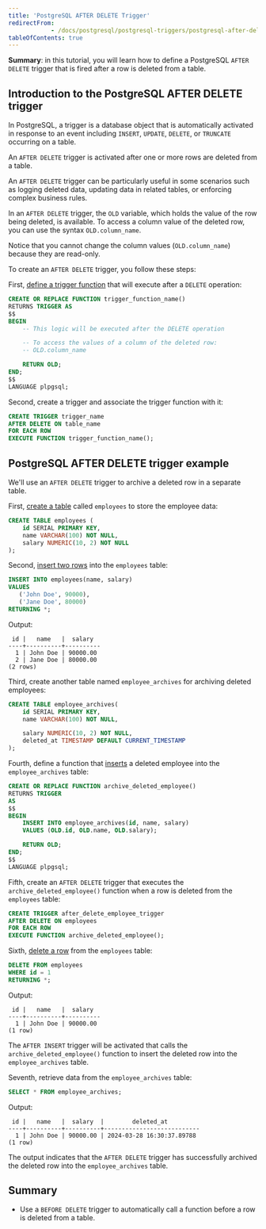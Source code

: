 ```yaml
---
title: 'PostgreSQL AFTER DELETE Trigger'
redirectFrom: 
            - /docs/postgresql/postgresql-triggers/postgresql-after-delete-trigger
tableOfContents: true
---
```



**Summary**: in this tutorial, you will learn how to define a PostgreSQL `AFTER DELETE` trigger that is fired after a row is deleted from a table.

## Introduction to the PostgreSQL AFTER DELETE trigger

In PostgreSQL, a trigger is a database object that is automatically activated in response to an event including `INSERT`, `UPDATE`, `DELETE`, or `TRUNCATE` occurring on a table.

An `AFTER DELETE` trigger is activated after one or more rows are deleted from a table.

An `AFTER DELETE` trigger can be particularly useful in some scenarios such as logging deleted data, updating data in related tables, or enforcing complex business rules.

In an `AFTER DELETE` trigger, the `OLD` variable, which holds the value of the row being deleted, is available. To access a column value of the deleted row, you can use the syntax `OLD.column_name`.

Notice that you cannot change the column values (`OLD.column_name`) because they are read-only.

To create an `AFTER DELETE` trigger, you follow these steps:

First, [define a trigger function](/docs/postgresql/postgresql-plpgsql/postgresql-create-function) that will execute after a `DELETE` operation:

```sql
CREATE OR REPLACE FUNCTION trigger_function_name()
RETURNS TRIGGER AS
$$
BEGIN
    -- This logic will be executed after the DELETE operation

    -- To access the values of a column of the deleted row:
    -- OLD.column_name

    RETURN OLD;
END;
$$
LANGUAGE plpgsql;
```

Second, create a trigger and associate the trigger function with it:

```sql
CREATE TRIGGER trigger_name
AFTER DELETE ON table_name
FOR EACH ROW
EXECUTE FUNCTION trigger_function_name();
```

## PostgreSQL AFTER DELETE trigger example

We'll use an `AFTER DELETE` trigger to archive a deleted row in a separate table.

First, [create a table](/docs/postgresql/postgresql-create-table) called `employees` to store the employee data:

```sql
CREATE TABLE employees (
    id SERIAL PRIMARY KEY,
    name VARCHAR(100) NOT NULL,
    salary NUMERIC(10, 2) NOT NULL
);
```

Second, [insert two rows](/docs/postgresql/postgresql-insert-multiple-rows) into the `employees` table:

```sql
INSERT INTO employees(name, salary)
VALUES
   ('John Doe', 90000),
   ('Jane Doe', 80000)
RETURNING *;
```

Output:

```
 id |   name   |  salary
----+----------+----------
  1 | John Doe | 90000.00
  2 | Jane Doe | 80000.00
(2 rows)
```

Third, create another table named `employee_archives` for archiving deleted employees:

```sql
CREATE TABLE employee_archives(
    id SERIAL PRIMARY KEY,
    name VARCHAR(100) NOT NULL,

    salary NUMERIC(10, 2) NOT NULL,
    deleted_at TIMESTAMP DEFAULT CURRENT_TIMESTAMP
);
```

Fourth, define a function that [inserts](/docs/postgresql/postgresql-insert) a deleted employee into the `employee_archives` table:

```sql
CREATE OR REPLACE FUNCTION archive_deleted_employee()
RETURNS TRIGGER
AS
$$
BEGIN
    INSERT INTO employee_archives(id, name, salary)
    VALUES (OLD.id, OLD.name, OLD.salary);

    RETURN OLD;
END;
$$
LANGUAGE plpgsql;
```

Fifth, create an `AFTER DELETE` trigger that executes the `archive_deleted_employee()` function when a row is deleted from the `employees` table:

```sql
CREATE TRIGGER after_delete_employee_trigger
AFTER DELETE ON employees
FOR EACH ROW
EXECUTE FUNCTION archive_deleted_employee();
```

Sixth, [delete a row](/docs/postgresql/postgresql-delete) from the `employees` table:

```sql
DELETE FROM employees
WHERE id = 1
RETURNING *;
```

Output:

```
 id |   name   |  salary
----+----------+----------
  1 | John Doe | 90000.00
(1 row)
```

The `AFTER INSERT` trigger will be activated that calls the `archive_deleted_employee()` function to insert the deleted row into the `employee_archives` table.

Seventh, retrieve data from the `employee_archives` table:

```sql
SELECT * FROM employee_archives;
```

Output:

```
 id |   name   |  salary  |        deleted_at
----+----------+----------+---------------------------
  1 | John Doe | 90000.00 | 2024-03-28 16:30:37.89788
(1 row)
```

The output indicates that the `AFTER DELETE` trigger has successfully archived the deleted row into the `employee_archives` table.

## Summary

- Use a `BEFORE DELETE` trigger to automatically call a function before a row is deleted from a table.

